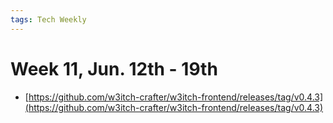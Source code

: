 ```yaml
---
tags: Tech Weekly
---
```

# Week 11, Jun. 12th - 19th

- [https://github.com/w3itch-crafter/w3itch-frontend/releases/tag/v0.4.3](https://github.com/w3itch-crafter/w3itch-frontend/releases/tag/v0.4.3)